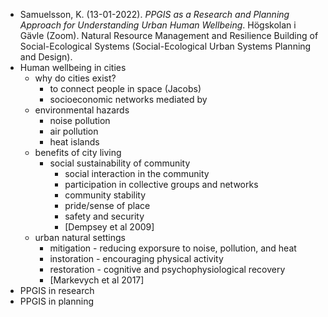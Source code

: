 - Samuelsson, K. (13-01-2022). _PPGIS as a Research and Planning Approach for Understanding Urban Human Wellbeing_. Högskolan i Gävle (Zoom). Natural Resource Management and Resilience Building of Social-Ecological Systems (Social-Ecological Urban Systems Planning and Design).
- Human wellbeing in cities
	- why do cities exist?
		- to connect people in space (Jacobs)
		- socioeconomic networks mediated by
	- environmental hazards
		- noise pollution
		- air pollution
		- heat islands
	- benefits of city living
		- social sustainability of community
			- social interaction in the community
			- participation in collective groups and networks
			- community stability
			- pride/sense of place
			- safety and security
			- [Dempsey et al 2009]
	- urban natural settings
		- mitigation - reducing exporsure to noise, pollution, and heat
		- instoration - encouraging physical activity
		- restoration - cognitive and psychophysiological recovery
		- [Markevych et al 2017]
- PPGIS in research
- PPGIS in planning
